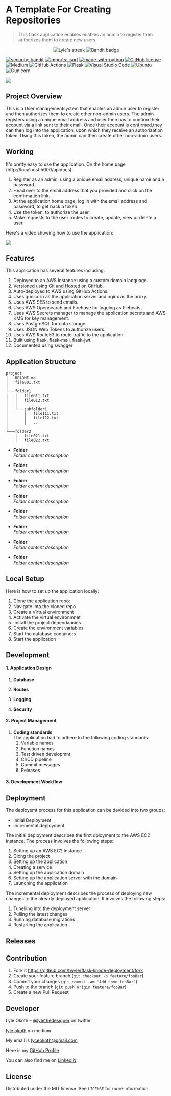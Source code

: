 # A Template For Creating Repositories

> This flask application enables enables an admin to register then authorizes them to create new users.

<p align="center">
  <img title="🔥 Get streak stats for your profile at git.io/streak-stats" alt="Lyle's streak" src="https://img.shields.io/badge/django-%23092E20.svg?     style=for-the-badge&logo=django&logoColor=white"/>
  <img title="Bandit badge" alt="Bandit badge" src="https://img.shields.io/badge/security-bandit-yellow.svg"
</p>

[![security: bandit][bandit-image]][bandit-url]
[![Imports: isort][isort-image]][isort-url]
[![made-with-python](https://img.shields.io/badge/Made%20with-Python-1f425f.svg)](https://www.python.org/)
[![GitHub license](https://img.shields.io/github/license/Naereen/StrapDown.js.svg)](https://github.com/Naereen/StrapDown.js/blob/master/LICENSE)
![Medium](https://img.shields.io/badge/Medium-12100E?style=flat&logo=medium&logoColor=white)
![GitHub Actions](https://img.shields.io/badge/github%20actions-%232671E5.svg?style=flat&logo=githubactions&logoColor=white)
![Flask](https://img.shields.io/badge/flask-%23000.svg?style=flat&logo=flask&logoColor=white)
![Visual Studio Code](https://img.shields.io/badge/Visual%20Studio%20Code-0078d7.svg?style=flat&logo=visual-studio-code&logoColor=white)
![Ubuntu](https://img.shields.io/badge/Ubuntu-E95420?style=flat&logo=ubuntu&logoColor=white)
![Gunicorn](https://img.shields.io/badge/gunicorn-%298729.svg?style=flat&logo=gunicorn&logoColor=white)


![](resources/images/header.jpg)

## Project Overview

This is a User managementsystem that enables an admin user to register and then authorizes them to create other non-admin users. The admin registers using a unique email address and user then has to confirm their account via a link sent to their email. Once their account is confirmed,they can then log into the application, upon which they receive an authorization token. Using this token, the admin can then create other non-admin users.

## Working

It's pretty easy to use the application. On the home page (http://localhost:5000/apidocs):

 1. Register as an admin, using a unique email address, unique name and a password. 
 2. Head over to the email address that you provided and click on the confirmation link.
 3. At the application home page, log in with the email address and password, to get back a token.
 4. Use the token, to authorize the user.
 5. Make requests to the user routes to create, update, view or delete a user.

Here's a video showing how to use the application:

![](resources/videos/header.gif)

## Features

This application has several features including:
 1. Deployed to an AWS Instance using a custom domain language.
 2. Versioned using Git and Hosted on GitHub.
 3. Auto-deployed to AWS using GitHub Actions.
 4. Uses gunicorn as the application server and nginx as the proxy.
 5. Uses AWS SES to send emails.
 6. Uses AWS Opensearch and Firehose for logging as filebeats.
 7. Uses AWS Secrets manager to manage the application secrets and AWS KMS for key management.
 8. Uses PostgreSQL for data storage.
 9. Uses JSON Web Tokens to authorize users.
 10. Uses AWS Route53 to route traffic to the application.
 11. Built using flask, flask-mail, flask-jwt
 12. Documented using swagger

## Application Structure

```
project
│   README.md
│   file001.txt    
│
└───folder1
│   │   file011.txt
│   │   file012.txt
│   │
│   └───subfolder1
│       │   file111.txt
│       │   file112.txt
│       │   ...
│   
└───folder2
    │   file021.txt
    │   file022.txt
```

* **Folder** </br>
  *Folder content description*

* **Folder** </br>
  *Folder content description*

* **Folder** </br>
  *Folder content description*

* **Folder** </br>
  *Folder content description*
  
* **Folder** </br>
  *Folder content description*

* **Folder** </br>
  *Folder content description*

* **Folder** </br>
  *Folder content description*

* **Folder** </br>
  *Folder content description*

## Local Setup

Here is how to set up the application locally:

  1. Clone the application repo:
  2. Navigate into the cloned repo
  3. Create a Virtual environment
  4. Activate the virtual environmnet
  5. Install the project dependancies
  6. Create the environment variables
  7. Start the database containers
  8. Start the application

## Development

 #### 1. Application Design
 
  1. **Database**
  
  2. **Routes**
  
  3. **Logging**
  
  4. **Security**
  
 #### 2. Project Management
 
   1. **Coding standards** </br>
      The application had to adhere to the following coding standards:
      1. Variable names
      2. Function names
      3. Test driven developmnt
      4. CI/CD pipeline
      5. Commit messages
      6. Releases
 
 #### 3. Development Workflow

## Deployment

The deployemt process for this application can be devided into two groups:

 * Initial Deployment
 * Incremental deployment

The initial deployment describes the first dployment to the AWS EC2 instance. The process involves the following steps:

 1. Setting up an AWS EC2 instance
 2. Clong the project
 3. Setting up the application
 4. Creating a service
 5. Setting up the application domain
 6. Setting up the application server with the domain
 7. Launching the application

The incremental deployment describes the process of deploying new changes to the already deployed application. It involves the following steps:

 1. Tunelling into the deployment server
 2. Pulling the latest changes
 3. Running database migrations
 4. Restarting the application

## Releases

## Contribution

1. Fork it https://github.com/twyle/flask-linode-deployment/fork
2. Create your feature branch (`git checkout -b feature/fooBar`)
3. Commit your changes (`git commit -am 'Add some fooBar'`)
4. Push to the branch (`git push origin feature/fooBar`)
5. Create a new Pull Request

## Developer

Lyle Okoth – [@lylethedesigner](https://twitter.com/lylethedesigner) on twitter </br>

[lyle okoth](https://medium.com/@lyle-okoth) on medium </br> 

My email is lyceokoth@gmail.com </br>

Here is my [GitHub Profile](https://github.com/twyle/)

You can also find me on [LinkedIN](https://www.linkedin.com/feed/)

## License

Distributed under the MIT license. See ``LICENSE`` for more information.


[bandit-image]: https://img.shields.io/badge/security-bandit-yellow.svg
[bandit-url]: https://github.com/PyCQA/bandit

[isort-image]: https://img.shields.io/badge/%20imports-isort-%231674b1?style=flat&labelColor=ef8336
[isort-url]: https://pycqa.github.io/isort/
